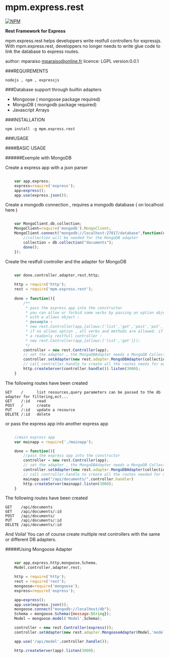 mpm.express.rest
================

[![NPM](https://nodei.co/npm/mpm.express.rest.png)](https://nodei.co/npm/mpm.express.rest/)

**Rest Framework for Express**

mpm.express.rest helps developpers write restfull controllers 
for expressjs. With mpm.express.rest, developpers no longer needs
to write glue code to link the database to express routes.

author: mparaiso <mparaiso@online.fr>
licence: LGPL
version:0.0.1

###REQUIREMENTS

	nodejs , npm , expressjs

###Database support through builtin adapters

- Mongoose ( mongoose  package required)
- MongoDB ( mongodb package required)
- Javascript Arrays

###INSTALLATION

	npm install -g mpm.express.rest

###USAGE

####BASIC USAGE

######Exemple with MongoDB

Create a express app with a json parser

```javascript

	var app,express;
	express=require('express');
	app=express();
	app.use(express.json());
```

Create a mongodb connection , requires a mongodb database ( on localhost here )

```javascript

	var MongoClient,db,collection;
	MongoClient=require('mongodb').MongoClient;
	MongoClient.connect("mongodb://localhost:27017/database",function(err,db){
		//collection will be needed for the MongoDB adapter
		collection = db.collection("documents");
		done();
	});
```

Create the restfull controller and the adapter for MongoDB

```javascript

	var done,controller,adapter,rest,http;
	
	http = require('http');
	rest = require('mpm.express.rest');
	
	done = function(){
		/**
		 * pass the express app into the constructor
		 * you can allow or forbid some verbs by passing an option object 
		 * with a allows object : 
		 * @example :
		 * new rest.Controller(app,{allows:['list','get','post','put','delete']});
		 * if no allows option , all verbs and methods are allowed. if you want
		 * a readonly restfull controller : 
		 * new rest.Controller(app,{allows:['list','get']});
		 */
		controller = new rest.Controller(app);
		// set the adapter , the MongoDBAdapter needs a MongoDB Collection object
		controller.setAdapter(new rest.adapter.MongoDBAdapter(collection))
		// call controller.handle to create all the routes needs for our rest api
		http.createServer(controller.handle()).listen(3000);
	}
```

The following routes have been created

	GET    / 	  list resources,query parameters can be passed to the db adapter for filtering,ect...
	GET    /:id   read
	POST   /      create
	PUT    /:id   update a resource
	DELETE /:id   delete

or pass the express app into another express app

```javascript

	//main express app
	var mainapp = require('./mainapp');

	done = function(){
		//pass the express app into the constructor
		controller = new rest.Controller(app);
		// set the adapter , the MongoDBAdapter needs a MongoDB Collection object
		controller.setAdapter(new rest.adapter.MongoDBAdapter(collection))
		// call controller.handle to create all the routes needed for our rest api
		mainapp.use("/api/documents/",controller.handler)
		http.createServer(mainapp).listen(3000);
	}
```

The following routes have been created

	GET    /api/documents
	GET    /api/documents/:id
	POST   /api/documents/
	PUT    /api/documents/:id
	DELETE /api/documents/:id

And Voila! You can of course create multiple rest controllers with the same or different DB adapters.

#####Using Mongoose Adapter

```javascript

	var app,express,http,mongoose,Schema,
	Model,controller,adapter,rest;

	http = require('http');
	rest = require('rest');
	mongoose=require('mongoose');
	express=require('express');

	app=express();
	app.use(express.json());
	mongoose.connect("mongodb://localhost/db");
	Schema = mongoose.Schema({message:String});
	Model = mongoose.model('Model',Schema);

	controller = new rest.Controller(express());
	controller.setAdapter(new rest.adapter.MongooseAdapter(Model,'model'));

	app.use('/api/model',controller.handle());

	http.createServer(app).listen(3000);

```